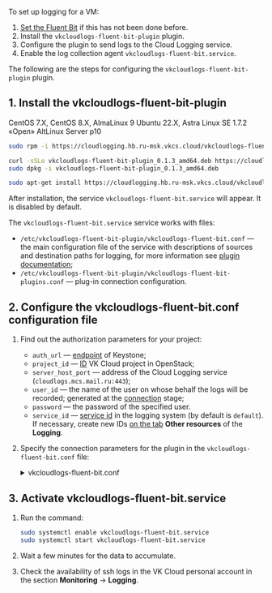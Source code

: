 To set up logging for a VM:

1. [Set the Fluent Bit](../../quick-start/) if this has not been done before.
1. Install the `vkcloudlogs-fluent-bit-plugin` plugin.
1. Configure the plugin to send logs to the Cloud Logging service.
1. Enable the log collection agent `vkcloudlogs-fluent-bit.service`.

The following are the steps for configuring the `vkcloudlogs-fluent-bit-plugin` plugin.

## 1. Install the vkcloudlogs-fluent-bit-plugin

<tabs>
<tablist>
<tab>CentOS 7.X, CentOS 8.X, AlmaLinux 9</tab>
<tab>Ubuntu 22.X, Astra Linux SE 1.7.2 «Орел»</tab>
<tab>AltLinux Server p10</tab>
</tablist>
<tabpanel>

```bash
sudo rpm -i https://cloudlogging.hb.ru-msk.vkcs.cloud/vkcloudlogs-fluent-bit-plugin/vkcloudlogs-fluent-bit-plugin-0.1.3-1.x86_64.rpm
```

</tabpanel>
<tabpanel>

```bash
curl -sSLo vkcloudlogs-fluent-bit-plugin_0.1.3_amd64.deb https://cloudlogging.hb.ru-msk.vkcs.cloud/vkcloudlogs-fluent-bit-plugin/vkcloudlogs-fluent-bit-plugin_0.1.3_amd64.deb
sudo dpkg -i vkcloudlogs-fluent-bit-plugin_0.1.3_amd64.deb
```

</tabpanel>
<tabpanel>

```bash
sudo apt-get install https://cloudlogging.hb.ru-msk.vkcs.cloud/vkcloudlogs-fluent-bit-plugin/vkcloudlogs-fluent-bit-plugin-0.1.3-1.x86_64.rpm
```

</tabpanel>
</tabs>

After installation, the service `vkcloudlogs-fluent-bit.service` will appear. It is disabled by default.

<info>

The `vkcloudlogs-fluent-bit.service` service works with files:

- `/etc/vkcloudlogs-fluent-bit-plugin/vkcloudlogs-fluent-bit.conf` — the main configuration file of the service with descriptions of sources and destination paths for logging, for more information see [plugin documentation](https://github.com/vk-cs/cloudlogs-fluent-bit);
- `/etc/vkcloudlogs-fluent-bit-plugin/vkcloudlogs-fluent-bit-plugins.conf` — plug-in connection configuration.

</info>

## 2. Configure the vkcloudlogs-fluent-bit.conf configuration file

1. Find out the authorization parameters for your project:

   - `auth_url` — [endpoint](/en/tools-for-using-services/rest-api/endpoints) of Keystone;
   - `project_id` — [ID](/en/tools-for-using-services/rest-api/endpoints) VK Cloud project in OpenStack;
   - `server_host_port` — address of the Cloud Logging service (`cloudlogs.mcs.mail.ru:443`);
   - `user_id` — the name of the user on whose behalf the logs will be recorded; generated at the [connection](../../quick-start/) stage;
   - `password` — the password of the specified user.
   - `service_id` — [service id](/ru/tools-for-using-services/api/logging "change-lang") in the logging system (by default is `default`). If necessary, create new IDs [on the tab](https://msk.cloud.vk.com/app/en/services/monitoring/logging/settings/services) **Other resources** of the **Logging**.

1. Specify the connection parameters for the plugin in the `vkcloudlogs-fluent-bit.conf` file:

   <details>
     <summary>vkcloudlogs-fluent-bit.conf</summary>

   In this example, data logging is configured from `ssh.service` (section `[INPUT]`) to the Cloud Logging service (section `[OUTPUT]`).

   ```conf
   [INPUT]
      Name            systemd
      Systemd_Filter  _SYSTEMD_UNIT=ssh.service
      Lowercase       On
      Read_From_Tail  On
      Tag             system.*

   [OUTPUT]
       Name              vkcloudlogs
       Match             system.*
       auth_url          <endpoint of the authorization address>
       project_id        <project PID>
       server_host_port  <service address>
       user_id           <username>
       password          <user password>
   ```

   </details>

## 3. Activate vkcloudlogs-fluent-bit.service

1. Run the command:

   ```bash
   sudo systemctl enable vkcloudlogs-fluent-bit.service
   sudo systemctl start vkcloudlogs-fluent-bit.service
   ```

1. Wait a few minutes for the data to accumulate.
1. Check the availability of ssh logs in the VK Cloud personal account in the section **Monitoring** → **Logging**.
